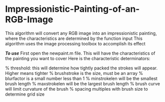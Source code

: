 # Impressionistic-Painting-of-an-RGB-Image
This algorithm will convert any RGB image into an impressionistic painting, where the characteristics are determined by the function input
This algorithm uses the image processing toolbox to accomplish its effect

***To use***
First open the newpaint.m file. This will have the characteristics of the painting you want to cover
Here is the characteristic determinators:

% threshold: this will determine how tightly packed the strokes will appear. Higher means tighter
% brushstroke is the size, must be an array 
% blurfactor is a small number less than 1 
% minstrokelen will be the smallest brush length 
% maxstrokelen will be the largest brush length 
% brush curve will limit curvature of the brush 
% spacing multiples with brush size to determine grid size 





